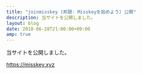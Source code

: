 ```yaml
---
title: "joinmisskey (邦題: Misskeyを始めよう) 公開"
description: 当サイトを公開しました。
layout: blog
date: 2018-06-28T21:00:00+09:00
amp: true
---
```


当サイトを公開しました。

https://misskey.xyz
